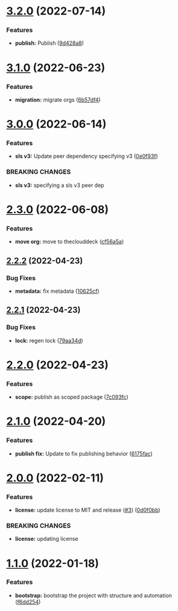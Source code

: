 # [3.2.0](https://github.com/stratiformdigital/serverless-iam-helper/compare/v3.1.0...v3.2.0) (2022-07-14)


### Features

* **publish:** Publish ([9d428a8](https://github.com/stratiformdigital/serverless-iam-helper/commit/9d428a8d3c8b9ed5a3a80624455b207dffc57585))

# [3.1.0](https://github.com/stratiformdigital/serverless-iam-helper/compare/v3.0.0...v3.1.0) (2022-06-23)


### Features

* **migration:** migrate orgs ([6b57df4](https://github.com/stratiformdigital/serverless-iam-helper/commit/6b57df4bfea72ff086a6fbb4d961a15be40e4944))

# [3.0.0](https://github.com/theclouddeck/serverless-iam-helper/compare/v2.3.0...v3.0.0) (2022-06-14)


### Features

* **sls v3:**  Update peer dependency specifying v3 ([0e0f93f](https://github.com/theclouddeck/serverless-iam-helper/commit/0e0f93f8365f108a3200dd6a577895ba6ef8255d))


### BREAKING CHANGES

* **sls v3:** specifying a sls v3 peer dep

# [2.3.0](https://github.com/theclouddeck/serverless-iam-helper/compare/v2.2.2...v2.3.0) (2022-06-08)


### Features

* **move org:** move to theclouddeck ([cf56a5a](https://github.com/theclouddeck/serverless-iam-helper/commit/cf56a5a942e3408d463ada9b0bacbbacd6d7373b))

## [2.2.2](https://github.com/mdial89f/serverless-iam-helper/compare/v2.2.1...v2.2.2) (2022-04-23)


### Bug Fixes

* **metadata:** fix metadata ([10625cf](https://github.com/mdial89f/serverless-iam-helper/commit/10625cf426535539019ce0b3e5fcf9a370fc4ea7))

## [2.2.1](https://github.com/mdial89f/serverless-iam-helper/compare/v2.2.0...v2.2.1) (2022-04-23)


### Bug Fixes

* **lock:** regen lock ([79aa34d](https://github.com/mdial89f/serverless-iam-helper/commit/79aa34da51b13034f546c7f4a603421525fbb676))

# [2.2.0](https://github.com/mdial89f/serverless-iam-helper/compare/v2.1.0...v2.2.0) (2022-04-23)


### Features

* **scope:** publish as scoped package ([7c093fc](https://github.com/mdial89f/serverless-iam-helper/commit/7c093fcb4eab40293eb5c52553c9c1dd060f1091))

# [2.1.0](https://github.com/mdial89f/serverless-iam-helper/compare/v2.0.0...v2.1.0) (2022-04-20)


### Features

* **publish fix:**  Update to fix publishing behavior ([6175fac](https://github.com/mdial89f/serverless-iam-helper/commit/6175fac86cd2c11e0436a9eec353917efb66f387))

# [2.0.0](https://github.com/mdial89f/serverless-iam-helper/compare/v1.1.0...v2.0.0) (2022-02-11)


### Features

* **license:** update license to MIT and release ([#3](https://github.com/mdial89f/serverless-iam-helper/issues/3)) ([0d0f0bb](https://github.com/mdial89f/serverless-iam-helper/commit/0d0f0bb2ee8f54fab76fbfe5805608f38a77ae8d))


### BREAKING CHANGES

* **license:** updating license

# [1.1.0](https://github.com/mdial89f/serverless-iam-helper/compare/v1.0.0...v1.1.0) (2022-01-18)


### Features

* **bootstrap:** bootstrap the project with structure and automation ([f6dd254](https://github.com/mdial89f/serverless-iam-helper/commit/f6dd2541fc3a0d24224726721370866fd2de958d))
